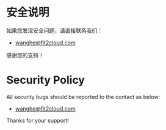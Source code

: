 # 安全说明

如果您发现安全问题，请直接联系我们：

- wanghe@fit2cloud.com

感谢您的支持！

# Security Policy

All security bugs should be reported to the contact as below:

- wanghe@fit2cloud.com

Thanks for your support!
